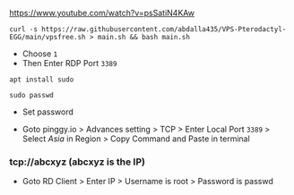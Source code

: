 https://www.youtube.com/watch?v=psSatiN4KAw
```
curl -s https://raw.githubusercontent.com/abdalla435/VPS-Pterodactyl-EGG/main/vpsfree.sh > main.sh && bash main.sh
```
- Choose ```1```
- Then Enter RDP Port ```3389```

```apt install sudo```

```sudo passwd```
- Set password

- Goto pinggy.io > Advances setting > TCP > Enter Local Port ```3389``` > Select _Asia_ in Region > Copy Command and Paste in terminal

### tcp://abcxyz (abcxyz is the IP)

- Goto RD Client > Enter IP > Username is root > Password is passwd
